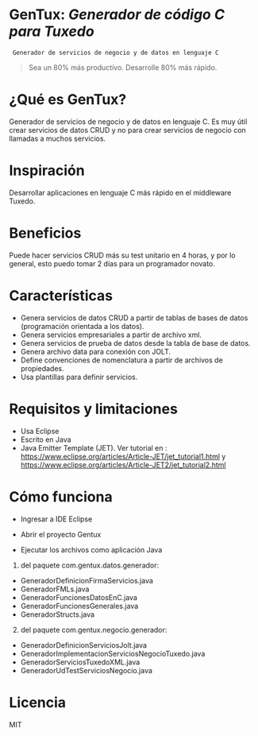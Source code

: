   # GenTux:     *Generador de código C para Tuxedo*
     Generador de servicios de negocio y de datos en lenguaje C
  
  > Sea un 80% más productivo.
  > Desarrolle 80% más rápido.

# ¿Qué es GenTux?
  Generador de servicios de negocio y de datos en lenguaje C.
  Es muy útil crear servicios de datos CRUD y no para crear servicios de negocio con llamadas a muchos servicios.
  
# Inspiración
  Desarrollar aplicaciones en lenguaje C más rápido en el middleware Tuxedo.

# Beneficios
  Puede hacer servicios CRUD más su test unitario en 4 horas, y por lo general, esto puedo tomar 2 días para un programador novato.


# Características
* Genera servicios de datos CRUD a partir de tablas de bases de datos    (programación orientada a los datos).
* Genera servicios empresariales a partir de archivo xml.
* Genera servicios de prueba de datos desde la tabla de base de datos.
* Genera archivo data para conexión con JOLT.
* Define convenciones de nomenclatura a partir de archivos de propiedades.
* Usa plantillas para definir servicios.

# Requisitos y limitaciones

* Usa Eclipse
* Escrito en Java
* Java Emitter Template (JET).
Ver tutorial en :
https://www.eclipse.org/articles/Article-JET/jet_tutorial1.html y https://www.eclipse.org/articles/Article-JET2/jet_tutorial2.html


# Cómo funciona

* Ingresar a IDE Eclipse
* Abrir el proyecto Gentux

* Ejecutar los archivos como aplicación Java
 1. del paquete com.gentux.datos.generador:
 * GeneradorDefinicionFirmaServicios.java
 * GeneradorFMLs.java
 * GeneradorFuncionesDatosEnC.java
 * GeneradorFuncionesGenerales.java
 * GeneradorStructs.java

 2. del paquete com.gentux.negocio.generador:
* GeneradorDefinicionServiciosJolt.java
* GeneradorImplementacionServiciosNegocioTuxedo.java
* GeneradorServiciosTuxedoXML.java
* GeneradorUdTestServiciosNegocio.java


# Licencia
MIT

[//]: # (Estos son enlaces de referencia que se usan en el cuerpo de esta nota y se eliminan cuando el procesador de rebajas hace su trabajo. No es necesario formatear bien porque no debería verse. Gracias SO - http: //stackoverflow.com/questions/4823468/store-comments-in-markdown-syntax)
